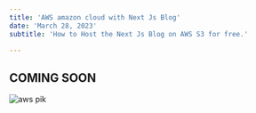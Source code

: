 ```yaml
---
title: 'AWS amazon cloud with Next Js Blog'
date: 'March 28, 2023'
subtitle: 'How to Host the Next Js Blog on AWS S3 for free.'

---
```

## COMING SOON

![aws pik](https://user-images.githubusercontent.com/85551204/226673916-0fe55dee-2a82-4653-88c3-01dd8e335f62.jpg)

